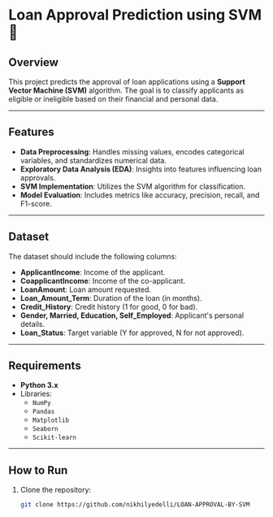 # Loan Approval Prediction using SVM 🏦

## Overview
This project predicts the approval of loan applications using a **Support Vector Machine (SVM)** algorithm. The goal is to classify applicants as eligible or ineligible based on their financial and personal data.

---

## Features
- **Data Preprocessing**: Handles missing values, encodes categorical variables, and standardizes numerical data.
- **Exploratory Data Analysis (EDA)**: Insights into features influencing loan approvals.
- **SVM Implementation**: Utilizes the SVM algorithm for classification.
- **Model Evaluation**: Includes metrics like accuracy, precision, recall, and F1-score.

---

## Dataset
The dataset should include the following columns:
- **ApplicantIncome**: Income of the applicant.
- **CoapplicantIncome**: Income of the co-applicant.
- **LoanAmount**: Loan amount requested.
- **Loan_Amount_Term**: Duration of the loan (in months).
- **Credit_History**: Credit history (1 for good, 0 for bad).
- **Gender, Married, Education, Self_Employed**: Applicant's personal details.
- **Loan_Status**: Target variable (Y for approved, N for not approved).

---

## Requirements
- **Python 3.x**
- Libraries:  
  - `NumPy`  
  - `Pandas`  
  - `Matplotlib`  
  - `Seaborn`  
  - `Scikit-learn`

---

## How to Run
1. Clone the repository:
   ```bash
   git clone https://github.com/nikhilyedelli/LOAN-APPROVAL-BY-SVM
